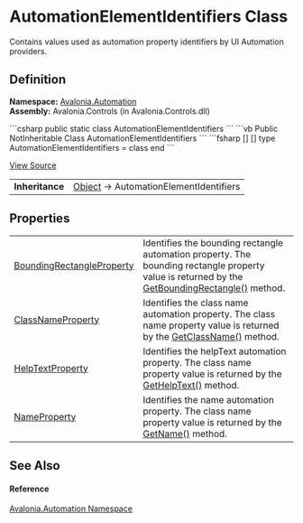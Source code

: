 # AutomationElementIdentifiers Class


Contains values used as automation property identifiers by UI Automation providers.



## Definition
**Namespace:** <a href="N_Avalonia_Automation">Avalonia.Automation</a>  
**Assembly:** Avalonia.Controls (in Avalonia.Controls.dll)

<Tabs groupId="api-code-preview">
<TabItem value="csharp" label="C#">
```csharp
public static class AutomationElementIdentifiers
```
</TabItem>
<TabItem value="vb" label="VB">
```vb
Public NotInheritable Class AutomationElementIdentifiers
```
</TabItem>
<TabItem value="fsharp" label="F#">
```fsharp
[<AbstractClassAttribute>]
[<SealedAttribute>]
type AutomationElementIdentifiers = class end
```
</TabItem>
</Tabs>



<a href="https://github.com/AvaloniaUI/Avalonia/tree/master/src/Avalonia.Controls/Automation/AutomationElementIdentifiers.cs" title="View the source code">View Source</a>

<table>
<tr><td><strong>Inheritance</strong></td><td><a href="https://learn.microsoft.com/dotnet/api/system.object" target="_blank" rel="noopener noreferrer">Object</a>  →  AutomationElementIdentifiers</td></tr>
</table>



## Properties
<table>
<tr>
<td><a href="P_Avalonia_Automation_AutomationElementIdentifiers_BoundingRectangleProperty">BoundingRectangleProperty</a></td>
<td>Identifies the bounding rectangle automation property. The bounding rectangle property value is returned by the <a href="M_Avalonia_Automation_Peers_AutomationPeer_GetBoundingRectangle">GetBoundingRectangle()</a> method.</td>
</tr>
<tr>
<td><a href="P_Avalonia_Automation_AutomationElementIdentifiers_ClassNameProperty">ClassNameProperty</a></td>
<td>Identifies the class name automation property. The class name property value is returned by the <a href="M_Avalonia_Automation_Peers_AutomationPeer_GetClassName">GetClassName()</a> method.</td>
</tr>
<tr>
<td><a href="P_Avalonia_Automation_AutomationElementIdentifiers_HelpTextProperty">HelpTextProperty</a></td>
<td>Identifies the helpText automation property. The class name property value is returned by the <a href="M_Avalonia_Automation_Peers_AutomationPeer_GetHelpText">GetHelpText()</a> method.</td>
</tr>
<tr>
<td><a href="P_Avalonia_Automation_AutomationElementIdentifiers_NameProperty">NameProperty</a></td>
<td>Identifies the name automation property. The class name property value is returned by the <a href="M_Avalonia_Automation_Peers_AutomationPeer_GetName">GetName()</a> method.</td>
</tr>
</table>

## See Also


#### Reference
<a href="N_Avalonia_Automation">Avalonia.Automation Namespace</a>  

